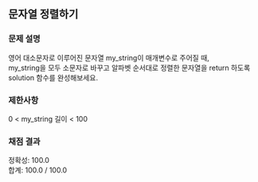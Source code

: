 ## 문자열 정렬하기

### 문제 설명

영어 대소문자로 이루어진 문자열 my_string이 매개변수로 주어질 때,  
my_string을 모두 소문자로 바꾸고 알파벳 순서대로 정렬한 문자열을 return 하도록 solution 함수를 완성해보세요.

### 제한사항
0 < my_string 길이 < 100  

### 채점 결과

정확성: 100.0 <br>
합계: 100.0 / 100.0

